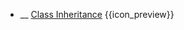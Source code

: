 * __ [Class Inheritance]({{baseUrl}}/uml/classDiagrams/classInheritance) <trigger for="pop:classDiagrams-classInheritance-preview">{{icon_preview}}</trigger>

<popover id="pop:classDiagrams-classInheritance-preview" title="{{icon_preview}} Class Inheritance" placement="right">
  <div slot="content">
    <include src=".\preview.md" />
  </div>
</popover>
